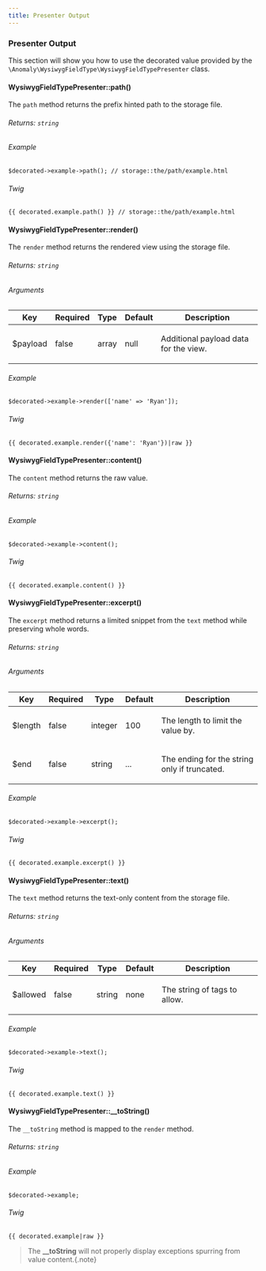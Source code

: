 ```yaml
---
title: Presenter Output
---
```


### Presenter Output

This section will show you how to use the decorated value provided by the `\Anomaly\WysiwygFieldType\WysiwygFieldTypePresenter` class.


#### WysiwygFieldTypePresenter::path()

The `path` method returns the prefix hinted path to the storage file.

###### Returns: `string`

###### Example

    $decorated->example->path(); // storage::the/path/example.html

###### Twig

    {{ decorated.example.path() }} // storage::the/path/example.html


#### WysiwygFieldTypePresenter::render()

The `render` method returns the rendered view using the storage file.

###### Returns: `string`

###### Arguments

<table class="table table-bordered table-striped">

<thead>

<tr>

<th>Key</th>

<th>Required</th>

<th>Type</th>

<th>Default</th>

<th>Description</th>

</tr>

</thead>

<tbody>

<tr>

<td>

$payload

</td>

<td>

false

</td>

<td>

array

</td>

<td>

null

</td>

<td>

Additional payload data for the view.

</td>

</tr>

</tbody>

</table>

###### Example

    $decorated->example->render(['name' => 'Ryan']);

###### Twig

    {{ decorated.example.render({'name': 'Ryan'})|raw }}


#### WysiwygFieldTypePresenter::content()

The `content` method returns the raw value.

###### Returns: `string`

###### Example

    $decorated->example->content();

###### Twig

    {{ decorated.example.content() }}


#### WysiwygFieldTypePresenter::excerpt()

The `excerpt` method returns a limited snippet from the `text` method while preserving whole words.

###### Returns: `string`

###### Arguments

<table class="table table-bordered table-striped">

<thead>

<tr>

<th>Key</th>

<th>Required</th>

<th>Type</th>

<th>Default</th>

<th>Description</th>

</tr>

</thead>

<tbody>

<tr>

<td>

$length

</td>

<td>

false

</td>

<td>

integer

</td>

<td>

100

</td>

<td>

The length to limit the value by.

</td>

</tr>

<tr>

<td>

$end

</td>

<td>

false

</td>

<td>

string

</td>

<td>

...

</td>

<td>

The ending for the string only if truncated.

</td>

</tr>

</tbody>

</table>

###### Example

    $decorated->example->excerpt();

###### Twig

    {{ decorated.example.excerpt() }}


#### WysiwygFieldTypePresenter::text()

The `text` method returns the text-only content from the storage file.

###### Returns: `string`

###### Arguments

<table class="table table-bordered table-striped">

<thead>

<tr>

<th>Key</th>

<th>Required</th>

<th>Type</th>

<th>Default</th>

<th>Description</th>

</tr>

</thead>

<tbody>

<tr>

<td>

$allowed

</td>

<td>

false

</td>

<td>

string

</td>

<td>

none

</td>

<td>

The string of tags to allow.

</td>

</tr>

</tbody>

</table>

###### Example

    $decorated->example->text();

###### Twig

    {{ decorated.example.text() }}


#### WysiwygFieldTypePresenter::__toString()

The `__toString` method is mapped to the `render` method.

###### Returns: `string`

###### Example

    $decorated->example;

###### Twig

    {{ decorated.example|raw }}

> The **__toString** will not properly display exceptions spurring from value content.{.note}
